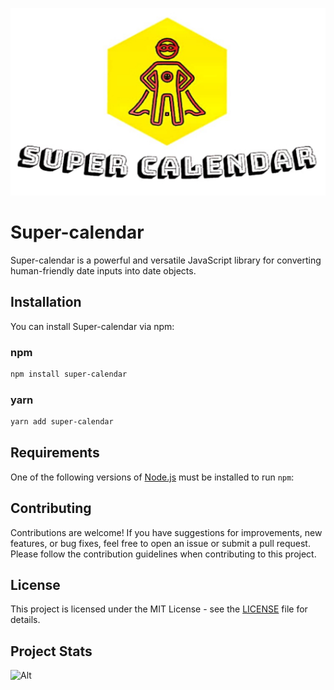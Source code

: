 <p align="center"><img src="assets/logo.jpg"></p>

# Super-calendar

Super-calendar is a powerful and versatile JavaScript library for converting human-friendly date inputs into date objects.

## Installation

You can install Super-calendar via npm:

### npm

```bash
npm install super-calendar

```

### yarn

```bash
yarn add super-calendar
```

## Requirements

One of the following versions of [Node.js](https://nodejs.org/en/download/) must be installed to run `npm`:

## Contributing

Contributions are welcome! If you have suggestions for improvements, new features, or bug fixes, feel free to open an issue or submit a pull request. Please follow the contribution guidelines when contributing to this project.

## License

This project is licensed under the MIT License - see the [LICENSE](./LICENSE) file for details.

## Project Stats

![Alt](https://repobeats.axiom.co/api/embed/a0a657ae2989fe461f290002fb7cf2c205d1bd3b.svg "Repobeats analytics image")
